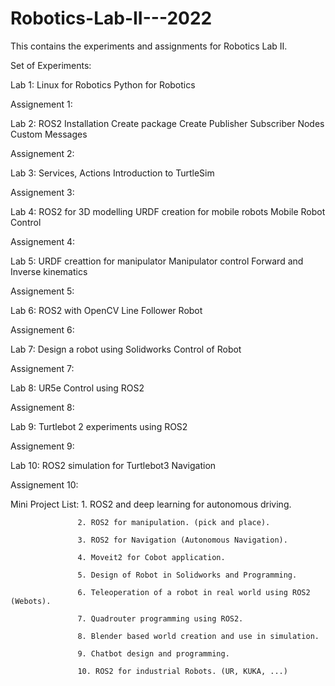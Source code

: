 # Robotics-Lab-II---2022
This contains the experiments and assignments for Robotics Lab II. 


Set of Experiments: 

Lab 1: Linux for Robotics
       Python for Robotics
       
Assignement 1: 
       
Lab 2: ROS2 Installation
       Create package
       Create Publisher Subscriber Nodes
       Custom Messages
       
Assignement 2: 
       
Lab 3: Services, Actions
       Introduction to TurtleSim  
       
Assignement 3: 
       
Lab 4: ROS2 for 3D modelling
       URDF creation for mobile robots
       Mobile Robot Control
       
Assignement 4:        
 
       
Lab 5: URDF creattion for manipulator
       Manipulator control
       Forward and Inverse kinematics
       
Assignement 5: 
       
Lab 6: ROS2 with OpenCV
       Line Follower Robot
       
Assignement 6: 
       
Lab 7: Design a robot using Solidworks
       Control of Robot
       
Assignement 7: 
       
Lab 8: UR5e Control using ROS2

Assignement 8: 

Lab 9: Turtlebot 2 experiments using ROS2

Assignement 9: 

Lab 10: ROS2 simulation for Turtlebot3 Navigation 

Assignement 10: 


Mini Project List: 1. ROS2 and deep learning for autonomous driving.

                   2. ROS2 for manipulation. (pick and place).
                   
                   3. ROS2 for Navigation (Autonomous Navigation).
                   
                   4. Moveit2 for Cobot application.
                   
                   5. Design of Robot in Solidworks and Programming.
                   
                   6. Teleoperation of a robot in real world using ROS2 (Webots).
                   
                   7. Quadrouter programming using ROS2.
                   
                   8. Blender based world creation and use in simulation.
                   
                   9. Chatbot design and programming.
                   
                   10. ROS2 for industrial Robots. (UR, KUKA, ...)
                   
                   
                   
                   
       
     


